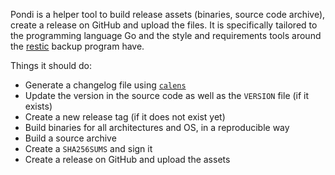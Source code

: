 Pondi is a helper tool to build release assets (binaries, source code archive),
create a release on GitHub and upload the files. It is specifically tailored to
the programming language Go and the style and requirements tools around the
[restic](https://restic.net) backup program have.

Things it should do:
 * Generate a changelog file using [`calens`](https://github.com/restic/calens)
 * Update the version in the source code as well as the `VERSION` file (if it exists)
 * Create a new release tag (if it does not exist yet)
 * Build binaries for all architectures and OS, in a reproducible way
 * Build a source archive
 * Create a `SHA256SUMS` and sign it
 * Create a release on GitHub and upload the assets